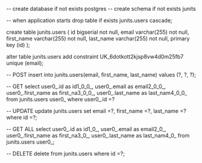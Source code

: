 -- create database if not exists postgres
-- create schema if not exists junits

-- when application starts
drop table if exists junits.users cascade;

create table junits.users (
	id bigserial not null,
	email varchar(255) not null,
	first_name varchar(255) not null,
	last_name varchar(255) not null,
	primary key (id)
);

alter table junits.users 
add constraint UK_6dotkott2kjsp8vw4d0m25fb7 unique (email);

-- POST
insert into junits.users(email, first_name, last_name) 
values (?, ?, ?);

-- GET
select
	user0_.id as id1_0_0_,
	user0_.email as email2_0_0_,
	user0_.first_name as first_na3_0_0_,
	user0_.last_name as last_nam4_0_0_
from
	junits.users user0_
where
	user0_.id =?
        
-- UPDATE
update junits.users
set email =?, first_name =?, last_name =? where id =?;
        
-- GET ALL
select
	user0_.id as id1_0_,
	user0_.email as email2_0_,
	user0_.first_name as first_na3_0_,
	user0_.last_name as last_nam4_0_
from
	junits.users user0_;
        
-- DELETE
delete from junits.users
where id =?;